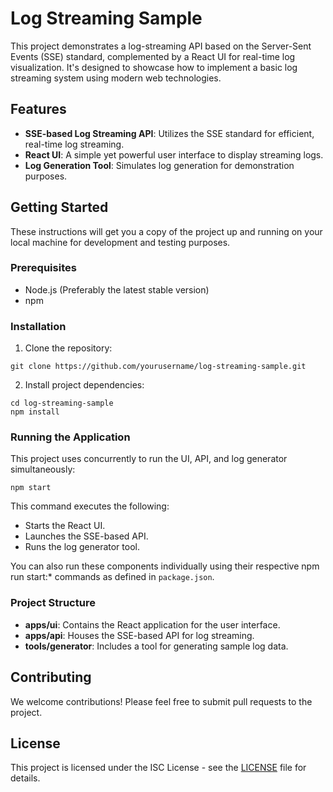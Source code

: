 # Log Streaming Sample

This project demonstrates a log-streaming API based on the Server-Sent Events (SSE) standard, complemented by a React UI for real-time log visualization. It's designed to showcase how to implement a basic log streaming system using modern web technologies.

## Features

- **SSE-based Log Streaming API**: Utilizes the SSE standard for efficient, real-time log streaming.
- **React UI**: A simple yet powerful user interface to display streaming logs.
- **Log Generation Tool**: Simulates log generation for demonstration purposes.

## Getting Started

These instructions will get you a copy of the project up and running on your local machine for development and testing purposes.

### Prerequisites

- Node.js (Preferably the latest stable version)
- npm

### Installation

1. Clone the repository:

```shell
git clone https://github.com/yourusername/log-streaming-sample.git
```

2. Install project dependencies:

```shell
cd log-streaming-sample
npm install
```

### Running the Application

This project uses concurrently to run the UI, API, and log generator simultaneously:

```shell
npm start
```

This command executes the following:

- Starts the React UI.
- Launches the SSE-based API.
- Runs the log generator tool.

You can also run these components individually using their respective npm run start:\* commands as defined in `package.json`.

### Project Structure

- **apps/ui**: Contains the React application for the user interface.
- **apps/api**: Houses the SSE-based API for log streaming.
- **tools/generator**: Includes a tool for generating sample log data.

## Contributing

We welcome contributions! Please feel free to submit pull requests to the project.

## License

This project is licensed under the ISC License - see the [LICENSE](https://chat.openai.com/c/LICENSE) file for details.
